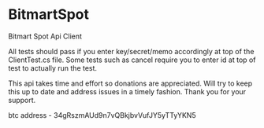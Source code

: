 # BitmartSpot
 Bitmart Spot Api Client
 
 All tests should pass if you enter key/secret/memo accordingly at top of the ClientTest.cs file. Some tests such as cancel require you to enter id at top of test to actually run the test.
 
 This api takes time and effort so donations are appreciated. Will try to keep this up to date and address issues in a timely fashion. Thank you for your support.
 
 btc address - 34gRszmAUd9n7vQBkjbvVufJY5yTTyYKN5
